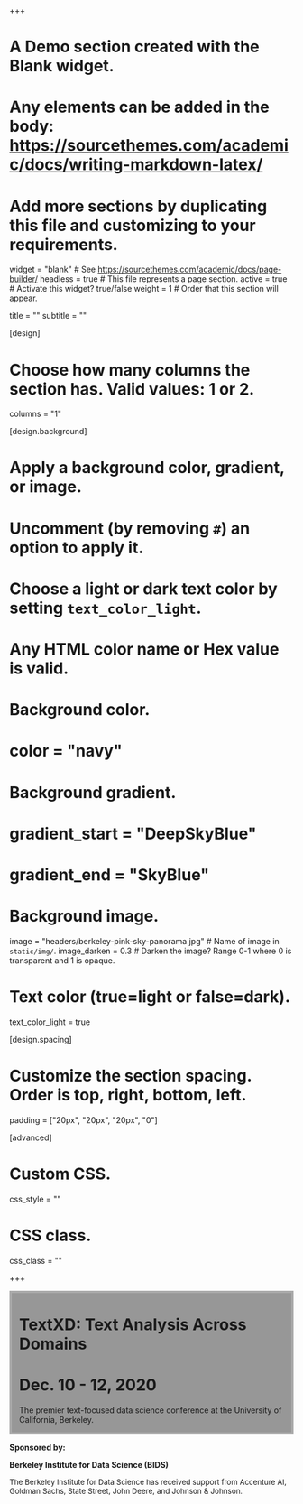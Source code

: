 +++
# A Demo section created with the Blank widget.
# Any elements can be added in the body: https://sourcethemes.com/academic/docs/writing-markdown-latex/
# Add more sections by duplicating this file and customizing to your requirements.

widget = "blank"  # See https://sourcethemes.com/academic/docs/page-builder/
headless = true  # This file represents a page section.
active = true  # Activate this widget? true/false
weight = 1  # Order that this section will appear.

title = ""
subtitle = ""

[design]
  # Choose how many columns the section has. Valid values: 1 or 2.
  columns = "1"

[design.background]
  # Apply a background color, gradient, or image.
  #   Uncomment (by removing `#`) an option to apply it.
  #   Choose a light or dark text color by setting `text_color_light`.
  #   Any HTML color name or Hex value is valid.

  # Background color.
  # color = "navy"

  # Background gradient.
  # gradient_start = "DeepSkyBlue"
  # gradient_end = "SkyBlue"

  # Background image.
  image = "headers/berkeley-pink-sky-panorama.jpg"  # Name of image in `static/img/`.
  image_darken = 0.3  # Darken the image? Range 0-1 where 0 is transparent and 1 is opaque.

  # Text color (true=light or false=dark).
  text_color_light = true

[design.spacing]
  # Customize the section spacing. Order is top, right, bottom, left.
  padding = ["20px", "20px", "20px", "0"]

[advanced]
 # Custom CSS.
 css_style = ""

 # CSS class.
 css_class = ""

+++
<html>
<head>
<style>
.center {
display: block;
margin-left: auto;
margin-right: auto;
width: 50%;
}
</style>
</head>

<body>
<script id="mcjs">!function(c,h,i,m,p){m=c.createElement(h),p=c.getElementsByTagName(h)[0],m.async=1,m.src=i,p.parentNode.insertBefore(m,p)}(document,"script","https://chimpstatic.com/mcjs-connected/js/users/a062a2cae318d30964107a0dc/5c5c4b644791f168f9bbf8aba.js");</script>
<div>
<div style="background-color: rgba(50, 50, 50, 0.5); border: 4px solid #aaa; margin-bottom: 0; padding-bottom: 0; max-width: 1000px; margin-left: auto; margin-right: auto; padding-left: 10pt; padding-right: 10pt">
<h1 class="text-center white-font font-weight-90" style="font-weight: bold">TextXD: Text Analysis Across Domains</h1>
<h1 class="text-center white-font font-weight-90">Dec. 10 - 12, 2020</h1>
<p class="text-center white-font font-weight-90">The premier text-focused data science conference at the University of California, Berkeley.</p>

<ul style="list-style-type:disc; margin-bottom: 0">
<!--<li><a href="/call-for-submissions">Call for Submissions</a>: submit an abstract by Friday, September 20</li>-->
<!-- <li> <a href="/2019/program/">View the program</a></li>
<li><a href="/2019/live/">Watch TextXD remotely through our live streaming</a></li>
<li><a href="https://drive.google.com/drive/u/0/folders/1kVLUasIQ6cBN6VU-8iDfi2sr_kZyVrCD">Propose a Hackathon dataset</a> for Friday</li>
<li> <a href="/2019/logistics/">Logistics details</a> - campus map, parking info, zero-waste policy</li>
<li><a href="https://textxd2019.eventbrite.com">Register to attend TextXD 2019</a></li> -->
<!-- <li>Thank you to all who submitted abstracts! They are under review with acceptances to be announced late-October.</li> -->
<!--<li> <a href="https://docs.google.com/forms/d/e/1FAIpQLSdCDAHg8mk-3QapoXglj9fofVhc5gXd0bEFOWecaovAmB2bpg/viewform">Apply to present a poster</a> - applications will be reviewed on a rolling basis. </li>-->
<!--<li>Keynotes: Justin Grimmer (Stanford), Kathleen Carley (CMU), Brandon Stewart (Princeton), Yunyao Li (IBM), and Christopher Potts (Stanford)</li>-->
<!--<li> More details on our 2019 program, keynotes, poster sessions, etc. to come - stay tuned.</li>-->
<!--<li>Ideas for TextXD 2019? <a href="https://docs.google.com/forms/d/e/1FAIpQLSe9ISpOJ9mn5nx3q2JwsAW_LtHZ2G8RgDLpag9mtXn1aHX_3A/viewform">Complete our feedback survey.</a></li>
  <li> <a href="http://2018.textxd.org/programs/textxd2018/">View our 2018 program</a> or <a href="https://www.youtube.com/playlist?list=PLKW2Azk23ZtT4JpKwmfUh8zzJGAkyRk46">watch our 2018 talk videos</a>.-->
</ul>  
</div>

<p class="text-center white-font font-weight-5000"><b>Sponsored by:</b></p>
<p class="text-center white-font font-weight-5000"><b>Berkeley Institute for Data Science (BIDS) </b></p>

<!--<li>{{< figure library="true" src="sponsor.png" height="300" width="900" class="center" lightbox="true" >}}</li>-->
<p class="text-center"><font size="2"> The Berkeley Institute for Data Science has received support from Accenture AI, Goldman Sachs, State Street, John Deere, and
Johnson & Johnson. </font> </p>
<!--<li><p class="text-center white-font font-weight-90"><a href="#contact">Contact us</a> to become a TextXD 2020 Sponsor.</p></li>-->

<br>

</div>
</body>
